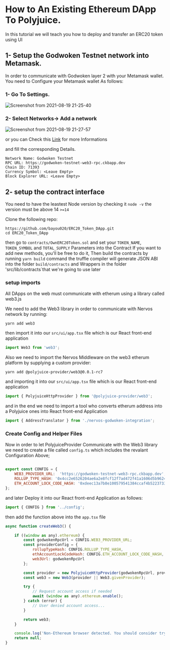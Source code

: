 # How to An Existing Ethereum DApp To Polyjuice.
In this tutorial we will teach you how to deploy and transfer an ERC20 token using UI
## 1- Setup the Godwoken Testnet network into Metamask.
In order to communicate with Godwoken layer 2 with your Metamask wallet. You need to Configure your Metamask wallet As follows:
### 1- Go To Settings.
![Screenshot from 2021-08-19 21-25-40](https://user-images.githubusercontent.com/28756413/130139061-88bf966e-cc83-47e9-80b4-f1975785449d.png)

### 2- Select Networks-> Add a network
![Screenshot from 2021-08-19 21-27-57](https://user-images.githubusercontent.com/28756413/130139347-210c87ae-0ccb-4772-9f3f-64ec078450d6.png)

or you can Check this [Link](https://metamask.zendesk.com/hc/en-us/articles/360043227612-How-to-add-custom-Network-RPC) for more Informations

and fill the corresponding Details.
```
Network Name: Godwoken Testnet
RPC URL: https://godwoken-testnet-web3-rpc.ckbapp.dev
Chain ID: 71393
Currency Symbol: <Leave Empty>
Block Explorer URL: <Leave Empty>
```
## 2- setup the contract interface

You need to have the leastest Node version by checking it `node -v` the version must be above 14 `>=14`

Clone the following repo:
```
https://github.com/bayou020/ERC20_Token_DApp.git
cd ERC20_Token_DApp
```
then go to `contracts/OwnERC20Token.sol` and set your `TOKEN_NAME`, `TOKEN_SYMBOL` and `TOTAL_SUPPLY` Parameters into the Contract
If you want to add new methods, you'll be free to do it, Then build the contracts by running `yarn build` command
the truffle compiler will generate JSON ABI into the folder `build/contracts` and Wrappers in the folder 'src/lib/contracts`that we're going to use later
### setup imports
All DApps on the web must communicate with etherum using a library called web3.js

We need to add the Web3 library in order to communicate with Nervos network by running:
```
yarn add web3
```
then import it into our `src/ui/app.tsx` file which is our React front-end application
```javascript 
import Web3 from 'web3';
```
Also we need to import the Nervos Middleware on the web3 etherum platform by supplying a custom provider:

```
yarn add @polyjuice-provider/web3@0.0.1-rc7
```
and importing it into our `src/ui/app.tsx` file which is our React front-end application
```javascript 
import { PolyjuiceHttpProvider } from '@polyjuice-provider/web3';
```
and in the end we need to import a tool who converts etherum address into a Polyjuice ones into React front-end Application
```javascript
import { AddressTranslator } from './nervos-godwoken-integration';
```
### Create Config and Helper Files
Now in order to let PolyjuiceProvider Communicate with the Web3 library we need to create a file called `config.ts` which includes the revalant Configuration Above;
```javascript

export const CONFIG = {
    WEB3_PROVIDER_URL:  'https://godwoken-testnet-web3-rpc.ckbapp.dev',
    ROLLUP_TYPE_HASH: '0x4cc2e6526204ae6a2e8fcf12f7ad472f41a1606d5b9624beebd215d780809f6a',
    ETH_ACCOUNT_LOCK_CODE_HASH: '0xdeec13a7b8e100579541384ccaf4b5223733e4a5483c3aec95ddc4c1d5ea5b22',
};
```
and later Deploy it into our React front-end Application as follows:

```javascript
import { CONFIG } from '../config';
```
then add the function above into the `app.tsx` file
```javascript
async function createWeb3() {

    if ((window as any).ethereum) {
        const godwokenRpcUrl = CONFIG.WEB3_PROVIDER_URL;
        const providerConfig = {
            rollupTypeHash: CONFIG.ROLLUP_TYPE_HASH,
            ethAccountLockCodeHash: CONFIG.ETH_ACCOUNT_LOCK_CODE_HASH,
            web3Url: godwokenRpcUrl
        };

        const provider = new PolyjuiceHttpProvider(godwokenRpcUrl, providerConfig);
        const web3 = new Web3(provider || Web3.givenProvider);

        try {
            // Request account access if needed
            await (window as any).ethereum.enable();
        } catch (error) {
            // User denied account access...
        }

        return web3;
    }

    console.log('Non-Ethereum browser detected. You should consider trying MetaMask!');
    return null;
}
```
